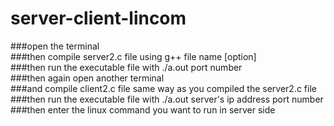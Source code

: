 # server-client-lincom
###open the terminal  <br />
###then compile server2.c file using g++ file name [option]  <br />
###then run the executable file with ./a.out port number  <br />
###then again open another terminal  <br />
###and compile client2.c file same way as you compiled the server2.c file  <br />
###then run the executable file with ./a.out server's ip address port number  <br />
###then enter the linux command you want to run in server side   <br />
